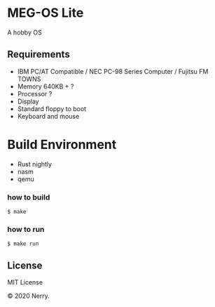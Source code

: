 # MEG-OS Lite

A hobby OS

## Requirements

- IBM PC/AT Compatible / NEC PC-98 Series Computer / Fujitsu FM TOWNS
- Memory 640KB + ?
- Processor ?
- Display
- Standard floppy to boot
- Keyboard and mouse

# Build Environment

* Rust nightly
* nasm
* qemu

### how to build

```
$ make
```

### how to run

```
$ make run
```

## License

MIT License

&copy; 2020 Nerry.
